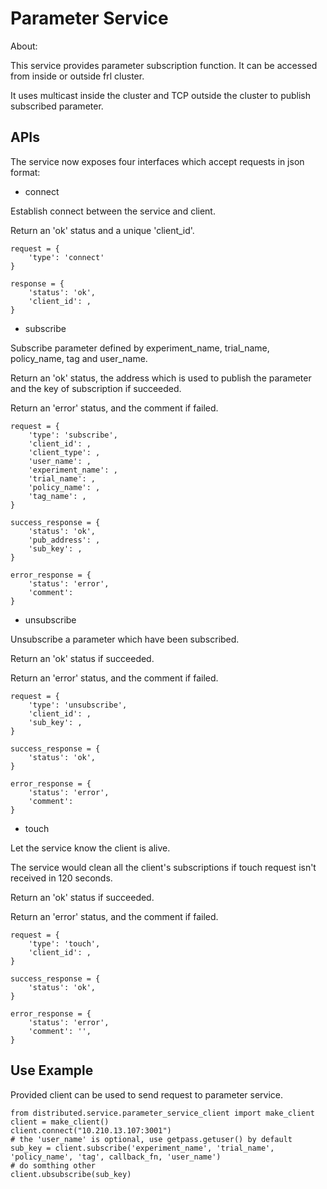 # Parameter Service
About:

This service provides parameter subscription function. It can be accessed from inside or outside frl cluster.

It uses multicast inside the cluster and TCP outside the cluster to publish subscribed parameter.

## APIs
The service now exposes four interfaces which accept requests in json format:

* connect

Establish connect between the service and client.

Return an 'ok' status and a unique 'client_id'.

    request = {
        'type': 'connect'
    }

    response = {
        'status': 'ok',
        'client_id': ,
    }


* subscribe

Subscribe parameter defined by experiment_name, trial_name, policy_name, tag and user_name.

Return an 'ok' status, the address which is used to publish the parameter and the key of subscription if succeeded.

Return an 'error' status, and the comment if failed.

    request = {
        'type': 'subscribe',
        'client_id': ,
        'client_type': ,
        'user_name': ,
        'experiment_name': ,
        'trial_name': ,
        'policy_name': ,
        'tag_name': ,
    }

    success_response = {
        'status': 'ok',
        'pub_address': ,
        'sub_key': ,
    }

    error_response = {
        'status': 'error',
        'comment':
    }

* unsubscribe

Unsubscribe a parameter which have been subscribed.

Return an 'ok' status if succeeded.

Return an 'error' status, and the comment if failed.

    request = {
        'type': 'unsubscribe',
        'client_id': ,
        'sub_key': ,
    }

    success_response = {
        'status': 'ok',
    }

    error_response = {
        'status': 'error',
        'comment':
    }

* touch

Let the service know the client is alive.

The service would clean all the client's subscriptions if touch request isn't received in 120 seconds.

Return an 'ok' status if succeeded.

Return an 'error' status, and the comment if failed.

    request = {
        'type': 'touch',
        'client_id': ,
    }

    success_response = {
        'status': 'ok',
    }

    error_response = {
        'status': 'error',
        'comment': '',
    }

## Use Example
Provided client can be used to send request to parameter service.
```commandline
from distributed.service.parameter_service_client import make_client
client = make_client()
client.connect("10.210.13.107:3001")
# the 'user_name' is optional, use getpass.getuser() by default
sub_key = client.subscribe('experiment_name', 'trial_name', 'policy_name', 'tag', callback_fn, 'user_name')
# do somthing other
client.ubsubscribe(sub_key)
```
